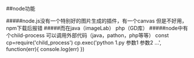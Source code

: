 ##node功能

#####node.js没有一个特别好的图片生成的插件，有一个canvas 但是不好用，npm下载后报错
#####而在java（imageLab） php（GD库）
#####node中有个child-process 可以调用外部代码（java，pathon，php等等）
    const cp=require('child_process')
    cp.exec('python 1.py 参数1 参数2 ...', function(err){
      console.log(err)
    })
